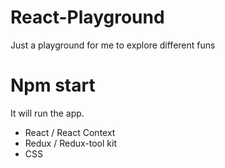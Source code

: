# React-Playground

Just a playground for me to explore different funs

# Npm start

It will run the app. 

- React / React Context
- Redux / Redux-tool kit
- CSS 
